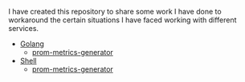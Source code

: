 I have created this repository to share some work I have done to workaround the certain situations I have faced working with different services.

- [Golang](https://github.com/suchak-upvision/shared/tree/master/go)
  - [prom-metrics-generator](https://github.com/suchak-upvision/shared/tree/master/go/prom-metrics-generator)
- [Shell](https://github.com/suchak-upvision/shared/tree/master/shell)
  - [prom-metrics-generator](https://github.com/suchak-upvision/shared/tree/master/shell/zookeeper-backup-tool)

